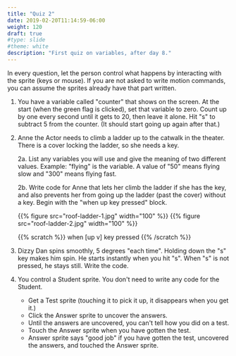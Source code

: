 ```yaml
---
title: "Quiz 2"
date: 2019-02-20T11:14:59-06:00
weight: 120
draft: true
#type: slide
#theme: white
description: "First quiz on variables, after day 8."
---
```


In every question, let the person control what happens by interacting
with the sprite (keys or mouse). If you are not asked to write motion commands, you
can assume the sprites already have that part written.

1. You have a variable called "counter" that shows on the screen. At
   the start (when the green flag is clicked), set that variable to
   zero. Count up by one every second until it gets to 20, then leave
   it alone. Hit "s" to subtract 5 from the counter. (It should start
   going up again after that.)
   
2. Anne the Actor needs to climb a ladder up to the catwalk in the
   theater. There is a cover locking the ladder, so she needs a key.
   
     2a. List any variables you will use and give the meaning of two
     different values. Example: "flying" is the variable. A value of
     "50" means flying slow and "300" means flying fast.
   
     2b. Write code for Anne that lets her climb the ladder if she has
     the key, and also prevents her from going up the ladder
     (past the cover) without a key. Begin with the "when up key
     pressed" block.

     {{% figure src="roof-ladder-1.jpg" width="100" %}}
     {{% figure src="roof-ladder-2.jpg" width="100" %}}

      {{% scratch %}} 
      when [up v] key pressed
      {{% /scratch %}}

3. Dizzy Dan spins smoothly, 5 degrees "each time". Holding down the
   "s" key makes him spin. He starts instantly when you hit "s". When
   "s" is not pressed, he stays still. Write the code.
   
   
4. You control a Student sprite. You don't need to write any code for
   the Student. 
   
   * Get a Test sprite (touching it to pick it up, it disappears when
   you get it.)
   * Click the Answer sprite to uncover the answers. 
   * Until the answers are uncovered, you can't tell how you did on a test.
   * Touch the Answer sprite when you have gotten the test. 
   * Answer sprite says "good job" if you have gotten the test,
     uncovered the answers, and touched the Answer sprite.
   
   

